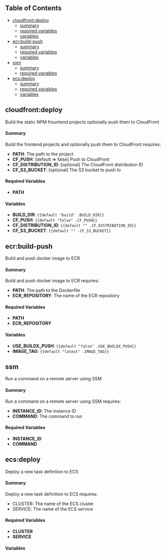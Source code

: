 
## Table of Contents

- [cloudfront:deploy](#cloudfrontdeploy)
    - [summary](#summary)
    - [required variables](#required-variables)
    - [variables](#variables)
- [ecr:build-push](#ecrbuild-push)
    - [summary](#summary)
    - [required variables](#required-variables)
    - [variables](#variables)
- [ssm](#ssm)
    - [summary](#summary)
    - [required variables](#required-variables)
- [ecs:deploy](#ecsdeploy)
    - [summary](#summary)
    - [required variables](#required-variables)
    - [variables](#variables)


## cloudfront:deploy

Build the static NPM frountend projects optionally push them to CloudFront

#### Summary

Build the frontend projects and optionally push them to CloudFront
requires:
- **PATH**: The path to the project
- **CF_PUSH**: [default => false] Push to CloudFront
- **CF_DISTRIBUTION_ID**: [optional] The CloudFront distribution ID 
- **CF_S3_BUCKET**: [optional] The S3 bucket to push to
#### Required Variables

- **PATH**
#### Variables

- **BUILD_DIR**: `{{default "build" .BUILD_DIR}}`
- **CF_PUSH**: `{{default "false" .CF_PUSH}}`
- **CF_DISTRIBUTION_ID**: `{{default "" .CF_DISTRIBUTION_ID}}`
- **CF_S3_BUCKET**: `{{default "" .CF_S3_BUCKET}}`


## ecr:build-push

Build and push docker image to ECR

#### Summary

Build and push docker image to ECR
requires:
- **PATH**: The path to the Dockerfile
- **ECR_REPOSITORY**: The name of the ECR repository
#### Required Variables

- **PATH**
- **ECR_REPOSITORY**
#### Variables

- **USE_BUILDX_PUSH**: `{{default "false" .USE_BUILDX_PUSH}}`
- **IMAGE_TAG**: `{{default "latest" .IMAGE_TAG}}`


## ssm

Run a command on a remote server using SSM

#### Summary

Run a command on a remote server using SSM
requires:
- **INSTANCE_ID**: The instance ID
- **COMMAND**: The command to run
#### Required Variables

- **INSTANCE_ID**
- **COMMAND**


## ecs:deploy

Deploy a new task definition to ECS

#### Summary

Deploy a new task definition to ECS
requires:
- CLUSTER: The name of the ECS cluster
- SERVICE: The name of the ECS service
#### Required Variables

- **CLUSTER**
- **SERVICE**
#### Variables




